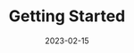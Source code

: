 ---
title: "Getting Started"
description: "Getting Started with the API"
lead: ""
date: 2023-02-15
lastmod: 2023-02-15
draft: false
images: []
weight: 10
toc: true
---